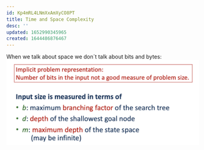 ```yaml
---
id: Kp4mRL4LNmXxAmXyCO8PT
title: Time and Space Complexity
desc: ''
updated: 1652990345965
created: 1644486876467
---
```

When we talk about space we don´t talk about bits and bytes:
![](./assets/images/2022-02-10-10-55-14.png)
